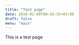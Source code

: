 ```yaml
---
title: "Test page"
date: 2018-02-08T00:45:55+03:00
draft: false
menu: "main"
---
```


This is a test page